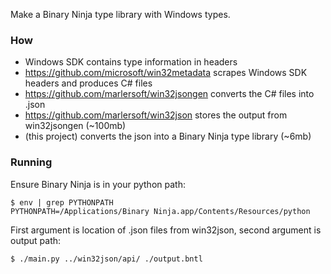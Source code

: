 Make a Binary Ninja type library with Windows types.

### How

* Windows SDK contains type information in headers
* https://github.com/microsoft/win32metadata scrapes Windows SDK headers and produces C# files
* https://github.com/marlersoft/win32jsongen converts the C# files into .json
* https://github.com/marlersoft/win32json stores the output from win32jsongen (~100mb)
* (this project) converts the json into a Binary Ninja type library (~6mb)

### Running

Ensure Binary Ninja is in your python path:

```
$ env | grep PYTHONPATH
PYTHONPATH=/Applications/Binary Ninja.app/Contents/Resources/python
```

First argument is location of .json files from win32json, second argument is output path:

```
$ ./main.py ../win32json/api/ ./output.bntl
```

